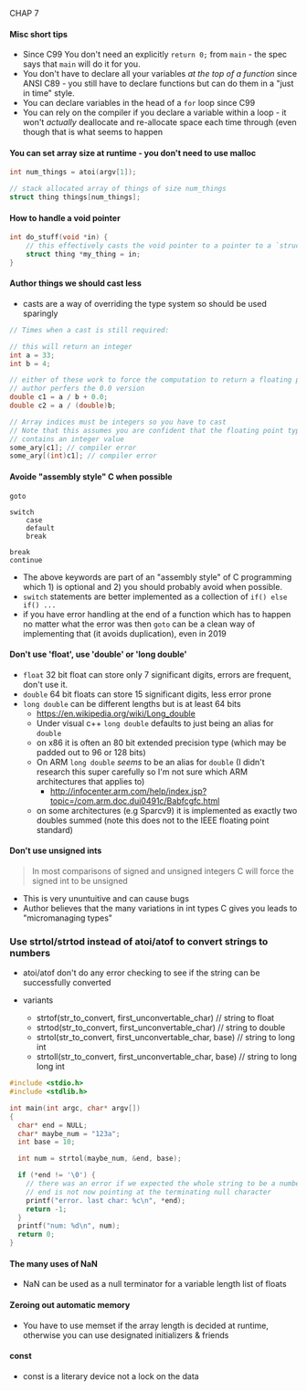 

CHAP 7

#### Misc short tips

* Since C99 You don't need an explicitly `return 0;` from `main` - the spec says that `main` will do it for you.
* You don't have to declare all your variables _at the top of a function_ since ANSI C89 - you still have to declare functions but can do them in a "just in time" style.
* You can declare variables in the head of a `for` loop since C99
* You can rely on the compiler if you declare a variable within a loop - it won't _actually_ deallocate and re-allocate space each time through (even though that is what seems to happen

#### You can set array size at runtime - you don't need to use malloc

```c
int num_things = atoi(argv[1]);

// stack allocated array of things of size num_things
struct thing things[num_things];
```

#### How to handle a void pointer

```c
int do_stuff(void *in) {
    // this effectively casts the void pointer to a pointer to a `struct thing`
    struct thing *my_thing = in;
}
```

#### Author things we should cast less

* casts are a way of overriding the type system so should be used sparingly

```c
// Times when a cast is still required:

// this will return an integer
int a = 33;
int b = 4;

// either of these work to force the computation to return a floating point value
// author perfers the 0.0 version
double c1 = a / b + 0.0;
double c2 = a / (double)b;

// Array indices must be integers so you have to cast
// Note that this assumes you are confident that the floating point type
// contains an integer value
some_ary[c1]; // compiler error
some_ary[(int)c1]; // compiler error
```

#### Avoide "assembly style" C when possible

```
goto

switch
    case
    default
    break

break
continue
```

* The above keywords are part of an "assembly style" of C programming which 1) is optional and 2) you should probably avoid when possible.
* `switch` statements are better implemented as a collection of `if() else if() ...`
* if you have error handling at the end of a function which has to happen no matter what the error was then `goto` can be a clean way of implementing that (it avoids duplication), even in 2019

#### Don't use 'float', use 'double' or 'long double'

* `float` 32 bit float can store only 7 significant digits, errors are frequent, don't use it.
* `double` 64 bit floats can store 15 significant digits, less error prone
* `long double` can be different lengths but is at least 64 bits
    * https://en.wikipedia.org/wiki/Long_double
    * Under visual c++ `long double` defaults to just being an alias for `double`
    * on x86 it is often an 80 bit extended precision type (which may be padded out to 96 or 128 bits)
    * On ARM `long double` _seems_ to be an alias for `double` (I didn't research this super carefully so I'm not sure which ARM architectures that applies to)
        * http://infocenter.arm.com/help/index.jsp?topic=/com.arm.doc.dui0491c/Babfcgfc.html
    * on some architectures (e.g Sparcv9) it is implemented as exactly two doubles summed (note this does not to the IEEE floating point standard)

#### Don't use unsigned ints

> In most comparisons of signed and unsigned integers C will force the signed int to be unsigned

* This is very ununtuitive and can cause bugs
* Author believes that the many variations in int types C gives you leads to "micromanaging types"

### Use strtol/strtod instead of atoi/atof to convert strings to numbers

* atoi/atof don't do any error checking to see if the string can be successfully converted

* variants
    * strtof(str_to_convert, first_unconvertable_char) // string to float
    * strtod(str_to_convert, first_unconvertable_char) // string to double
    * strtol(str_to_convert, first_unconvertable_char, base) // string to long int
    * strtoll(str_to_convert, first_unconvertable_char, base) // string to long long int

```c
#include <stdio.h>
#include <stdlib.h>

int main(int argc, char* argv[])
{
  char* end = NULL;
  char* maybe_num = "123a";
  int base = 10;

  int num = strtol(maybe_num, &end, base);

  if (*end != '\0') {
    // there was an error if we expected the whole string to be a number and
    // end is not now pointing at the terminating null character
    printf("error. last char: %c\n", *end);
    return -1;
  }
  printf("num: %d\n", num);
  return 0;
}
```

#### The many uses of NaN

* NaN can be used as a null terminator for a variable length list of floats


#### Zeroing out automatic memory

* You have to use memset if the array length is decided at runtime, otherwise you can use designated initializers & friends


#### const

* const is a literary device not a lock on the data
